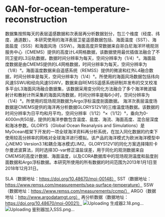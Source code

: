 # GAN-for-ocean-temperature-reconstruction
  数据集按照每天的表层遥感数据和次表层再分析数据划分，包三个维度（经度、纬度、通道数）。
  本研究使用的海洋表层卫星遥感数据包括、海面温度（SST）、海面盐度（SSS）和海面风场（SSW）。海面高度异常数据来自哥白尼海洋环境观测服务中心（CMEMS）提供的高度计L4网格数据，该数据使用最优插值法融合了不同卫星的L3沿轨数据，数据时间分辨率为每天，空间分辨率为（1/4）°。海面盐度数据是由CMEMS提供的L4网格数据，时间分辨率为每天，空间分辨率为（1/8）°。海面温度数据来自遥感系统（REMSS）提供的微波和红外L4融合数据，时间分辨率是每天，空间分辨率为（1/4）°。所使用的海面风场数据包括纬向风速SSWU和经向风速SSWV，数据来自REMSS遥感系统研制并发布的交叉校准多平台L3海面风场融合数据集，该数据采用变分同化方法融合了多个海洋微波辐射计和散射计所采集的海面风场数据，时间分辨率是每6小时，空间分辨率为（1/4）°。所使用的现场观测数据为Argo浮标温度剖面数据。
  海洋次表层温度场数据是CMEMS提供的海洋再分析数据GLORYS12V1的三维温度场数据。该数据的时间分辨率为日平均和月平均，空间分辨率（1/12）°×（1/12）°，垂向为0-4000m共50层，提供的海洋参数包含温度、盐度、海流、海面高度、混合层深度和海冰参数。GLORYS（Global Ocean Reanalysis and Simulations）是MyOcean框架下开发的一项全球海洋资料再分析系统，在加入同化数据的约束下使用较高分辨率的网格对全球海洋进行模拟。该产品的海洋模式为欧洲海洋模型中心NEMO Version3.1和耦合海冰模式LIM2。GLORYS12V1的同化方案选择降阶卡尔曼滤波算法，同时选择3D-var修正温盐误差，用于同化的观测数据来自CMEMS的高度计数据、海面温度，以及CORA数据库中的现场观测温度和盐度剖面数据和Argo浮标数据。本研究所使用的所有数据的时间范围为2013年1月1日至2018年12月31日。

  SLA（数据地址：https://doi.org/10.48670/moi-00148）
  SST（数据地址：https://www.remss.com/measurements/sea-surface-temperature）
  SSW（数据地址：https://www.remss.com/measurements/ccmp/）
  ARGO（数据地址：http://www.argodatamgt.org）
  再分析数据（数据地址：https://doi.org/10.48670/moi-00021）
  ![Uploading 生成器2.18.png…]()
  ![Uploading 鉴别器加入SSS.png…]()

